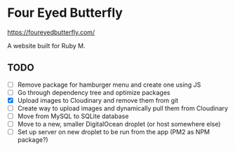 # Four Eyed Butterfly

https://foureyedbutterfly.com/

A website built for Ruby M.


## TODO

- [ ] Remove package for hamburger menu and create one using JS
- [ ] Go through dependency tree and optimize packages
- [x] Upload images to Cloudinary and remove them from git
- [ ] Create way to upload images and dynamically pull them from Cloudinary
- [ ] Move from MySQL to SQLite database
- [ ] Move to a new, smaller DigitalOcean droplet (or host somewhere else)
- [ ] Set up server on new droplet to be run from the app (PM2 as NPM package?)
